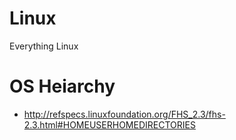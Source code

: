 # Linux
Everything Linux

# OS Heiarchy
  - http://refspecs.linuxfoundation.org/FHS_2.3/fhs-2.3.html#HOMEUSERHOMEDIRECTORIES
  
